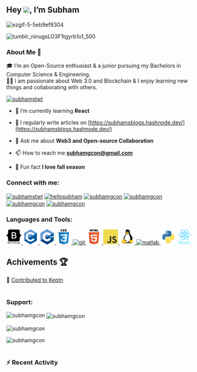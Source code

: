 ## Hey <img src="https://github.com/TheDudeThatCode/TheDudeThatCode/blob/master/Assets/Hi.gif" width="29px">, I’m Subham






![ezgif-5-5eb9ef8304](https://user-images.githubusercontent.com/74487802/219938314-249d4957-4b1f-4cd6-9699-85fc247f7782.gif)

![tumblr_ninugsLO3F1tgyrb1o1_500](https://user-images.githubusercontent.com/74487802/219938477-0dc7cb35-8b79-4b66-8f52-1b887b15880c.gif)


### About Me 🚀
🎓 I’m an Open-Source enthusiast & a junior pursuing my Bachelors in Computer Science & Engineering.</br>
👨‍💻  I am passionate about Web 3.0 and Blockchain & I enjoy learning new things and collaborating with others.</br>

<p align="left"> <a href="https://twitter.com/subhamstwt" target="blank"><img src="https://img.shields.io/twitter/follow/subhamstwt?logo=twitter&style=for-the-badge" alt="subhamstwt" /></a> </p>

- 🌱 I’m currently learning **React**

- 📝 I regularly write articles on [https://subhamsblogs.hashnode.dev/](https://subhamsblogs.hashnode.dev/)

- 💬 Ask me about **Web3 and Open-source Collaboration**

- 📫 How to reach me **subhamgcon@gmail.com**

- 🍁 Fun fact **I love fall season**

<h3 align="left">Connect with me:</h3>
<p align="left">
<a href="https://twitter.com/subhamstwt" target="blank"><img align="center" src="https://raw.githubusercontent.com/rahuldkjain/github-profile-readme-generator/master/src/images/icons/Social/twitter.svg" alt="subhamstwt" height="30" width="40" /></a>
<a href="https://linkedin.com/in/hellosubham" target="blank"><img align="center" src="https://raw.githubusercontent.com/rahuldkjain/github-profile-readme-generator/master/src/images/icons/Social/linked-in-alt.svg" alt="hellosubham" height="30" width="40" /></a>
<a href="https://stackoverflow.com/users/subhamgcon" target="blank"><img align="center" src="https://raw.githubusercontent.com/rahuldkjain/github-profile-readme-generator/master/src/images/icons/Social/stack-overflow.svg" alt="subhamgcon" height="30" width="40" /></a>
<a href="https://instagram.com/subhamgcon" target="blank"><img align="center" src="https://raw.githubusercontent.com/rahuldkjain/github-profile-readme-generator/master/src/images/icons/Social/instagram.svg" alt="subhamgcon" height="30" width="40" /></a>
<a href="https://www.hackerrank.com/subhamgcon" target="blank"><img align="center" src="https://raw.githubusercontent.com/rahuldkjain/github-profile-readme-generator/master/src/images/icons/Social/hackerrank.svg" alt="subhamgcon" height="30" width="40" /></a>
<a href="https://www.leetcode.com/subhamgcon" target="blank"><img align="center" src="https://raw.githubusercontent.com/rahuldkjain/github-profile-readme-generator/master/src/images/icons/Social/leet-code.svg" alt="subhamgcon" height="30" width="40" /></a>
</p>

<h3 align="left">Languages and Tools:</h3>
<p align="left"> <a href="https://getbootstrap.com" target="_blank" rel="noreferrer"> <img src="https://raw.githubusercontent.com/devicons/devicon/master/icons/bootstrap/bootstrap-plain-wordmark.svg" alt="bootstrap" width="40" height="40"/> </a> <a href="https://www.cprogramming.com/" target="_blank" rel="noreferrer"> <img src="https://raw.githubusercontent.com/devicons/devicon/master/icons/c/c-original.svg" alt="c" width="40" height="40"/> </a> <a href="https://www.w3schools.com/cpp/" target="_blank" rel="noreferrer"> <img src="https://raw.githubusercontent.com/devicons/devicon/master/icons/cplusplus/cplusplus-original.svg" alt="cplusplus" width="40" height="40"/> </a> <a href="https://www.w3schools.com/css/" target="_blank" rel="noreferrer"> <img src="https://raw.githubusercontent.com/devicons/devicon/master/icons/css3/css3-original-wordmark.svg" alt="css3" width="40" height="40"/> </a> <a href="https://git-scm.com/" target="_blank" rel="noreferrer"> <img src="https://www.vectorlogo.zone/logos/git-scm/git-scm-icon.svg" alt="git" width="40" height="40"/> </a> <a href="https://www.w3.org/html/" target="_blank" rel="noreferrer"> <img src="https://raw.githubusercontent.com/devicons/devicon/master/icons/html5/html5-original-wordmark.svg" alt="html5" width="40" height="40"/> </a> <a href="https://developer.mozilla.org/en-US/docs/Web/JavaScript" target="_blank" rel="noreferrer"> <img src="https://raw.githubusercontent.com/devicons/devicon/master/icons/javascript/javascript-original.svg" alt="javascript" width="40" height="40"/> </a> <a href="https://www.linux.org/" target="_blank" rel="noreferrer"> <img src="https://raw.githubusercontent.com/devicons/devicon/master/icons/linux/linux-original.svg" alt="linux" width="40" height="40"/> </a> <a href="https://www.mathworks.com/" target="_blank" rel="noreferrer"> <img src="https://upload.wikimedia.org/wikipedia/commons/2/21/Matlab_Logo.png" alt="matlab" width="40" height="40"/> </a> 
  <img src="https://raw.githubusercontent.com/devicons/devicon/master/icons/python/python-original.svg" alt="python" width="40" height="40"/> </a> <a href="https://reactjs.org/" target="_blank" rel="noreferrer">
  <img src="https://raw.githubusercontent.com/devicons/devicon/master/icons/react/react-original-wordmark.svg" alt="react" width="40" height="40"/> </a> <a href="https://tailwindcss.com/" target="_blank" rel="noreferrer">
   </a> </p>


## Achivements 🏆

🚀 [Contributed to Keptn](https://github.com/keptn/keptn.github.io/pull/1132) <br /><br />



<h3 align="left">Support:</h3>


<p><img align="left" src="https://github-readme-stats.vercel.app/api/top-langs?username=subhamgcon&show_icons=true&locale=en&layout=compact" alt="subhamgcon" /></p>

<p>&nbsp;<img align="center" src="https://github-readme-stats.vercel.app/api?username=subhamgcon&show_icons=true&locale=en" alt="subhamgcon" /></p>

<p><img align="center" src="https://github-readme-streak-stats.herokuapp.com/?user=subhamgcon&" alt="subhamgcon" /></p>


<p><a href="https://www.buymeacoffee.com/subhamgcon"> <img align="left" src="https://cdn.buymeacoffee.com/buttons/v2/default-yellow.png" height="50" width="210" alt="subhamgcon" /></a></p><br><br>

### :zap: Recent Activity

<!--START_SECTION:activity-->

<!--END_SECTION:activity-->

